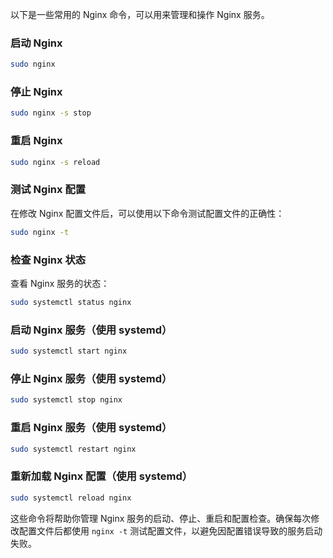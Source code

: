 以下是一些常用的 Nginx 命令，可以用来管理和操作 Nginx 服务。

### 启动 Nginx

```bash
sudo nginx
```

### 停止 Nginx

```bash
sudo nginx -s stop
```

### 重启 Nginx

```bash
sudo nginx -s reload
```

### 测试 Nginx 配置

在修改 Nginx 配置文件后，可以使用以下命令测试配置文件的正确性：

```bash
sudo nginx -t
```

### 检查 Nginx 状态

查看 Nginx 服务的状态：

```bash
sudo systemctl status nginx
```

### 启动 Nginx 服务（使用 systemd）

```bash
sudo systemctl start nginx
```

### 停止 Nginx 服务（使用 systemd）

```bash
sudo systemctl stop nginx
```

### 重启 Nginx 服务（使用 systemd）

```bash
sudo systemctl restart nginx
```

### 重新加载 Nginx 配置（使用 systemd）

```bash
sudo systemctl reload nginx
```

这些命令将帮助你管理 Nginx 服务的启动、停止、重启和配置检查。确保每次修改配置文件后都使用 `nginx -t` 测试配置文件，以避免因配置错误导致的服务启动失败。